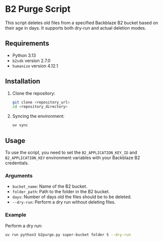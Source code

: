 # B2 Purge Script

This script deletes old files from a specified Backblaze B2 bucket based on their age in days. It supports both dry-run and actual deletion modes.

## Requirements

- Python 3.13
- `b2sdk` version 2.7.0
- `humanize` version 4.12.1

## Installation

1. Clone the repository:
    ```sh
    git clone <repository_url>
    cd <repository_directory>
    ```

2. Syncing the environment:
    ```sh
    uv sync
    ```

## Usage

To use the script, you need to set the `B2_APPLICATION_KEY_ID` and `B2_APPLICATION_KEY` environment variables with your Backblaze B2 credentials.

### Arguments

- `bucket_name`: Name of the B2 bucket.
- `folder_path`: Path to the folder in the B2 bucket.
- `days`: Number of days old the files should be to be deleted.
- `--dry-run`: Perform a dry run without deleting files.

### Example

Perform a dry run:
```sh
uv run python3 b2purge.py super-bucket folder 5 --dry-run
```
